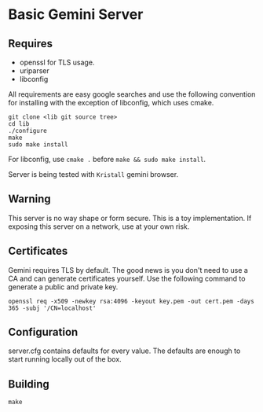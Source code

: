 
# Basic Gemini Server

## Requires
- openssl for TLS usage.
- uriparser
- libconfig

All requirements are easy google searches and use the following convention for installing with the exception of libconfig, which uses cmake.

```
git clone <lib git source tree>
cd lib
./configure
make
sudo make install
```

For libconfig, use `cmake .` before `make && sudo make install`.

Server is being tested with `Kristall` gemini browser.

## Warning
This server is no way shape or form secure. This is a toy implementation.
If exposing this server on a network, use at your own risk.

## Certificates
Gemini requires TLS by default. The good news is you don't need to use a CA and can generate certificates yourself. Use the following command to generate a public and private key.

`openssl req -x509 -newkey rsa:4096 -keyout key.pem -out cert.pem -days 365 -subj '/CN=localhost'`

## Configuration

server.cfg contains defaults for every value. The defaults are enough to start running locally out of the box.

## Building
`make`

